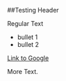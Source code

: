 ##Testing Header

Regular Text

* bullet 1
* bullet 2

[Link to Google](http://www.google.com)

More Text.
